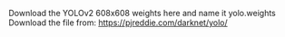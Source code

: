 Download the YOLOv2 608x608 weights here and name it yolo.weights
Download the file from: https://pjreddie.com/darknet/yolo/